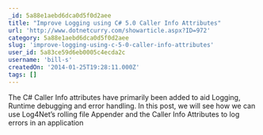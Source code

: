 ```yaml
---
_id: 5a88e1aebd6dca0d5f0d2aee
title: "Improve Logging using C# 5.0 Caller Info Attributes"
url: 'http://www.dotnetcurry.com/showarticle.aspx?ID=972'
category: 5a88e1aebd6dca0d5f0d2aee
slug: 'improve-logging-using-c-5-0-caller-info-attributes'
user_id: 5a83ce59d6eb0005c4ecda2c
username: 'bill-s'
createdOn: '2014-01-25T19:28:11.000Z'
tags: []
---
```


The C# Caller Info attributes have primarily been added to aid Logging, Runtime debugging and error handling. In this post, we will see how we can use Log4Net’s rolling file Appender and the Caller Info Attributes to log errors in an application
